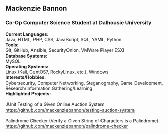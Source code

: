 ## Mackenzie Bannon </br>
### Co-Op Computer Science Student at Dalhousie University </br>
**Current Languages:** </br>
  Java, HTML, PHP, CSS, JavaScript, SQL, YAML, Python </br>
**Tools:** </br> 
  Git, GitHub, Ansible, SecurityOnion, VMWare Player ESXI </br>
**Database Systems:** </br>
  MySQL </br>
**Operating Systems:** </br>
  Linux (Kali, CentOS7, RockyLinux, etc.), Windows </br>
**Interests/Hobbies:** </br>
  Cybersecurity, Computer Networking, Steganography, Game Development, Research/Information Gathering/Learning </br>
**Highlighted Projects:** </br> 
</br>
JUnit Testing of a Given Online Auction System </br>
https://github.com/mackenziebannon/testing-auction-system </br>
</br>
Palindrome Checker (Verify a Given String of Characters is a Palindrome) </br>
https://github.com/mackenziebannon/palindrome-checker
